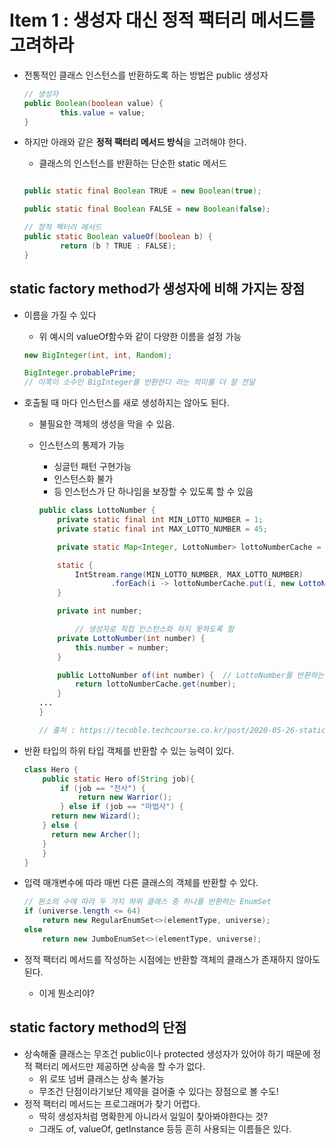 # Item 1 : 생성자 대신 정적 팩터리 메서드를 고려하라

- 전통적인 클래스 인스턴스를 반환하도록 하는 방법은 public 생성자
    
    ```java
    // 생성자
    public Boolean(boolean value) {
            this.value = value;
    }
    ```
    
- 하지만 아래와 같은 **정적 팩터리 메서드 방식**을 고려해야 한다.
    - 클래스의 인스턴스를 반환하는 단순한 static 메서드
    
    ```java
    
    public static final Boolean TRUE = new Boolean(true);
    
    public static final Boolean FALSE = new Boolean(false);
    
    // 정적 팩터리 메서드
    public static Boolean valueOf(boolean b) {
            return (b ? TRUE : FALSE);
    }
    ```
    

## static factory method가 생성자에 비해 가지는 장점

- 이름을 가질 수 있다
    - 위 예시의 valueOf함수와 같이 다양한 이름을 설정 가능
    
    ```java
    new BigInteger(int, int, Random);
    
    BigInteger.probablePrime;
    // 이쪽이 소수인 BigInteger를 반환한다 라는 의미를 더 잘 전달
    ```
    
- 호출될 때 마다 인스턴스를 새로 생성하지는 않아도 된다.
    - 불필요한 객체의 생성을 막을 수 있음.
    - 인스턴스의 통제가 가능
        - 싱글턴 패턴 구현가능
        - 인스턴스화 불가
        - 등 인스턴스가 단 하나임을 보장할 수 있도록 할 수 있음
        
        ```java
        public class LottoNumber {
            private static final int MIN_LOTTO_NUMBER = 1;
            private static final int MAX_LOTTO_NUMBER = 45;
        
            private static Map<Integer, LottoNumber> lottoNumberCache = new HashMap<>();
        
            static {
                IntStream.range(MIN_LOTTO_NUMBER, MAX_LOTTO_NUMBER)
                        .forEach(i -> lottoNumberCache.put(i, new LottoNumber(i)));
            }
        
            private int number;
        
        		// 생성자로 직접 인스턴스화 하지 못하도록 함
            private LottoNumber(int number) {
                this.number = number;
            }
        
            public LottoNumber of(int number) {  // LottoNumber를 반환하는 정적 팩토리 메서드
                return lottoNumberCache.get(number);
            }
        ...
        }
        
        // 출처 : https://tecoble.techcourse.co.kr/post/2020-05-26-static-factory-method/
        ```
        
- 반환 타입의 하위 타입 객체를 반환할 수 있는 능력이 있다.
    
    ```java
    class Hero {
    	public static Hero of(String job){
    		if (job == "전사") {
    			return new Warrior();
    		} else if (job == "마법사") {
          return new Wizard();
        } else {
          return new Archer();
        }
    	}
    }
    ```
    
- 입력 매개변수에 따라 매번 다른 클래스의 객체를 반환할 수 있다.
    
    ```java
    // 원소의 수에 따라 두 가지 하위 클래스 중 하나를 반환하는 EnumSet
    if (universe.length <= 64)
        return new RegularEnumSet<>(elementType, universe);
    else
        return new JumboEnumSet<>(elementType, universe);
    ```
    
- 정적 팩터리 메서드를 작성하는 시점에는 반환할 객체의 클래스가 존재하지 않아도 된다.
    - 이게 뭔소리야?

## static factory method의 단점

- 상속해줄 클래스는 무조건 public이나 protected 생성자가 있어야 하기 때문에 정적 팩터리 메서드만 제공하면 상속을 할 수가 없다.
    - 위 로또  넘버 클래스는 상속 불가능
    - 무조건 단점이라기보단 제약을 걸어줄 수 있다는 장점으로 볼 수도!
- 정적 팩터리 메서드는 프로그래머가 찾기 어렵다.
    - 딱히 생성자처럼 명확한게 아니라서 일일이 찾아봐야한다는 것?
    - 그래도 of, valueOf, getInstance 등등 흔히 사용되는 이름들은 있다.